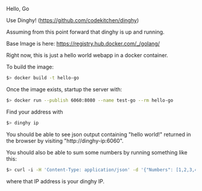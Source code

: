 Hello, Go

Use Dinghy! (https://github.com/codekitchen/dinghy)

Assuming from this point forward that dinghy is up and running.

Base Image is here: https://registry.hub.docker.com/_/golang/

Right now, this is just a hello world webapp in a docker container.

To build the image:

```bash
$> docker build -t hello-go
```

Once the image exists, startup the server with:

```bash
$> docker run --publish 6060:8080 --name test-go --rm hello-go
```

Find your address with

```bash
$> dinghy ip
```

You should be able to see json output containing "hello world!" returned in the browser by
visiting "http://dinghy-ip:6060".

You should also be able to sum some numbers by running something like this:

```bash
$> curl -i -H 'Content-Type: application/json' -d '{"Numbers": [1,2,3,4,5,6,7,8,9,10]}' http://192.168.42.10:6060/sum
```

where that IP address is your dinghy IP.
